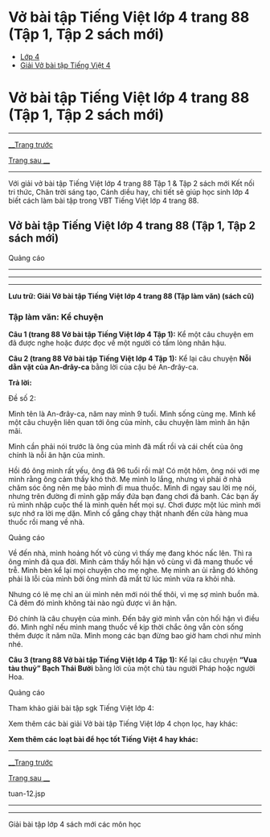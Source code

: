 # Vở bài tập Tiếng Việt lớp 4 trang 88 (Tập 1, Tập 2 sách mới)

  * [Lớp 4](https://vietjack.com/series/lop-4.jsp)
  * [Giải Vở bài tập Tiếng Việt 4](https://vietjack.com/giai-vo-bai-tap-tieng-viet-4/index.jsp)



# Vở bài tập Tiếng Việt lớp 4 trang 88 (Tập 1, Tập 2 sách mới)

* * *

[__Trang trước](https://vietjack.com/giai-vo-bai-tap-tieng-viet-4/tuan-12.jsp)

[Trang sau __](https://vietjack.com/giai-vo-bai-tap-tieng-viet-4/tuan-12.jsp)

* * *

Với giải vở bài tập Tiếng Việt lớp 4 trang 88 Tập 1 & Tập 2 sách mới Kết nối tri thức, Chân trời sáng tạo, Cánh diều hay, chi tiết sẽ giúp học sinh lớp 4 biết cách làm bài tập trong VBT Tiếng Việt lớp 4 trang 88.

## Vở bài tập Tiếng Việt lớp 4 trang 88 (Tập 1, Tập 2 sách mới)

Quảng cáo

* * *

* * *

* * *

**Lưu trữ: Giải Vở bài tập Tiếng Việt lớp 4 trang 88 (Tập làm văn) (sách cũ)**

### **Tập làm văn: Kể chuyện**

**Câu 1 (trang 88 Vở bài tập Tiếng Việt lớp 4 Tập 1):** Kể một câu chuyện em đã được nghe hoặc được đọc về một người có tấm lòng nhân hậu.

**Câu 2 (trang 88 Vở bài tập Tiếng Việt lớp 4 Tập 1):** Kể lại câu chuyện **Nỗi dằn vặt của An-đrây-ca** bằng lời của cậu bé An-đrây-ca.

**Trả lời:**

Đề số 2: 

Mình tên là An-đrây-ca, năm nay mình 9 tuổi. Mình sống cùng mẹ. Mình kể một câu chuyện liên quan tới ông của mình, câu chuyện làm mình ân hận mãi.

Mình cần phải nói trước là ông của mình đã mất rồi và cái chết của ông chính là nỗi ân hận của mình.

Hồi đó ông mình rất yếu, ông đã 96 tuổi rồi mà! Có một hôm, ông nói với mẹ mình rằng ông cảm thấy khó thở. Mẹ mình lo lắng, nhưng vì phải ở nhà chăm sóc ông nên mẹ bảo mình đi mua thuốc. Mình đi ngay sau lời mẹ nói, nhưng trên đường đi mình gặp mấy đứa bạn đang chơi đá banh. Các bạn ấy rủ mình nhập cuộc thế là mình quên hết mọi sự. Chơi được một lúc mình mới sực nhớ ra lời mẹ dặn. Mình cố gắng chạy thật nhanh đến cửa hàng mua thuốc rồi mang về nhà.

Quảng cáo

Về đến nhà, mình hoảng hốt vô cùng vì thấy mẹ đang khóc nấc lên. Thì ra ông mình đã qua đời. Mình cảm thấy hối hận vô cùng vì đã mang thuốc về trễ. Mình bèn kể lại mọi chuyện cho mẹ nghe. Mẹ mình an ủi rằng đó không phải là lỗi của mình bởi ông mình đã mất từ lúc mình vừa ra khỏi nhà.

Nhưng có lẽ mẹ chỉ an ủi mình nên mới nói thế thôi, vì mẹ sợ mình buồn mà. Cả đêm đó mình không tài nào ngủ được vì ân hận.

Đó chính là câu chuyện của mình. Đến bây giờ mình vẫn còn hối hận vì điều đó. Mình nghĩ nếu mình mang thuốc về kịp thời chắc ông vẫn còn sống thêm được ít năm nữa. Mình mong các bạn đừng bao giờ ham chơi như mình nhé.

**Câu 3 (trang 88 Vở bài tập Tiếng Việt lớp 4 Tập 1):** Kể lại câu chuyện **“Vua tàu thuỷ” Bạch Thái Bưởi** bằng lời của một chủ tàu người Pháp hoặc người Hoa.

Quảng cáo

Tham khảo giải bài tập sgk Tiếng Việt lớp 4:

Xem thêm các bài giải Vở bài tập Tiếng Việt lớp 4 chọn lọc, hay khác:

**Xem thêm các loạt bài để học tốt Tiếng Việt 4 hay khác:**

* * *

[__Trang trước](https://vietjack.com/giai-vo-bai-tap-tieng-viet-4/tuan-12.jsp)

[Trang sau __](https://vietjack.com/giai-vo-bai-tap-tieng-viet-4/tuan-12.jsp)

tuan-12.jsp

* * *

* * *

Giải bài tập lớp 4 sách mới các môn học
